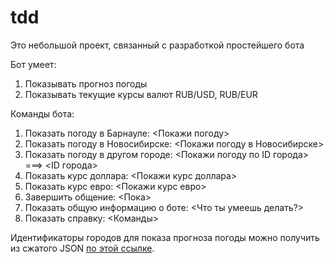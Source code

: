 # tdd
Это небольшой проект, связанный с разработкой простейшего бота

Бот умеет:
1. Показывать прогноз погоды
2. Показывать текущие курсы валют RUB/USD, RUB/EUR

Команды бота:
1. Показать погоду в Барнауле: <Покажи погоду>
2. Показать погоду в Новосибирске: <Покажи погоду в Новосибирске>
3. Показать погоду в другом городе: <Покажи погоду по ID города> ===> <ID города>
4. Показать курс доллара: <Покажи курс доллара>
5. Показать курс евро: <Покажи курс евро>
6. Завершить общение: <Пока>
7. Показать общую информацию о боте: <Что ты умеешь делать?>
8. Показать справку: <Команды>

Идентификаторы городов для показа прогноза погоды можно получить из сжатого JSON [по этой ссылке](http://bulk.openweathermap.org/sample/city.list.json.gz).
